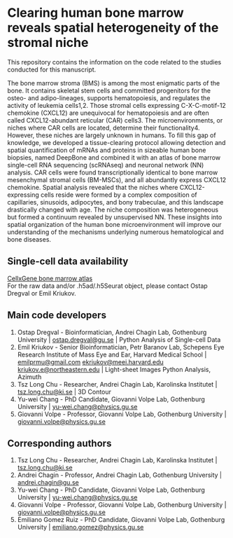 # Clearing human bone marrow reveals spatial heterogeneity of the stromal niche

This repository contains the information on the code related to the studies conducted for this manuscript.

The bone marrow stroma (BMS) is among the most enigmatic parts of the bone. It contains skeletal stem cells and committed progenitors for the osteo- and adipo-lineages, supports hematopoiesis, and regulates the activity of leukemia cells1,2. Those stromal cells expressing C-X-C-motif-12 chemokine (CXCL12) are unequivocal for hematopoiesis and are often called CXCL12-abundant reticular (CAR) cells3. The microenvironments, or niches where CAR cells are located, determine their functionality4. However, these niches are largely unknown in humans. To fill this gap of knowledge, we developed a tissue-clearing protocol allowing detection and spatial quantification of mRNAs and proteins in sizeable human bone biopsies, named DeepBone and combined it with an atlas of bone marrow single-cell RNA sequencing (scRNAseq) and neuronal network (NN) analysis. CAR cells were found transcriptionally identical to bone marrow mesenchymal stromal cells (BM-MSCs), and all abundantly express CXCL12 chemokine. Spatial analysis revealed that the niches where CXCL12-expressing cells reside were formed by a complex composition of capillaries, sinusoids, adipocytes, and bony trabeculae, and this landscape drastically changed with age. The niche composition was heterogeneous but formed a continuum revealed by unsupervised NN. These insights into spatial organization of the human bone microenvironment will improve our understanding of the mechanisms underlying numerous hematological and bone diseases.

## Single-cell data availability
[CellxGene bone marrow atlas](https://nam12.safelinks.protection.outlook.com/?url=https%3A%2F%2Fcellxgene.cziscience.com%2Fcollections%2F0391c84c-d57d-4741-9277-e4d58f9a3d0c&data=05%7C02%7Ckriukov.e%40northeastern.edu%7C17cfa576b574406326dc08dc421aba17%7Ca8eec281aaa34daeac9b9a398b9215e7%7C0%7C0%7C638457929777265718%7CUnknown%7CTWFpbGZsb3d8eyJWIjoiMC4wLjAwMDAiLCJQIjoiV2luMzIiLCJBTiI6Ik1haWwiLCJXVCI6Mn0%3D%7C0%7C%7C%7C&sdata=k2SELErdM4pfNXlVEfra1Hht9oqJINEFSTiu3QVy3L8%3D&reserved=0) <br />
For the raw data and/or .h5ad/.h5Seurat object, please contact Ostap Dregval or Emil Kriukov.

## Main code developers
1. Ostap Dregval - Bioinformatician, Andrei Chagin Lab, Gothenburg University | ostap.dregval@gu.se |  Python Analysis of Single-cell Data
2. Emil Kriukov - Senior Bioinformatician, Petr Baranov Lab, Schepens Eye Research Institute of Mass Eye and Ear, Harvard Medical School | emilprmu@gmail.com ekriukov@meei.harvard.edu kriukov.e@northeastern.edu | Light-sheet Images Python Analysis, Azimuth
3. Tsz Long Chu - Researcher, Andrei Chagin Lab, Karolinska Institutet | tsz.long.chu@ki.se | 3D Contour
4. Yu-wei Chang - PhD Candidate, Giovanni Volpe Lab, Gothenburg University | yu-wei.chang@physics.gu.se
5. Giovanni Volpe - Professor, Giovanni Volpe Lab, Gothenburg University | giovanni.volpe@physics.gu.se

## Corresponding authors
1. Tsz Long Chu - Researcher, Andrei Chagin Lab, Karolinska Institutet | tsz.long.chu@ki.se
2. Andrei Chagin - Professor, Andrei Chagin Lab, Gothenburg University | andrei.chagin@gu.se
3. Yu-wei Chang - PhD Candidate, Giovanni Volpe Lab, Gothenburg University | yu-wei.chang@physics.gu.se
4. Giovanni Volpe - Professor, Giovanni Volpe Lab, Gothenburg University | giovanni.volpe@physics.gu.se
5. Emiliano Gomez Ruiz - PhD Candidate, Giovanni Volpe Lab, Gothenburg University | emiliano.gomez@physics.gu.se
